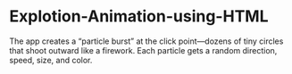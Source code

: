 # Explotion-Animation-using-HTML
The app creates a “particle burst” at the click point—dozens of tiny circles that shoot outward like a firework. Each particle gets a random direction, speed, size, and color.

